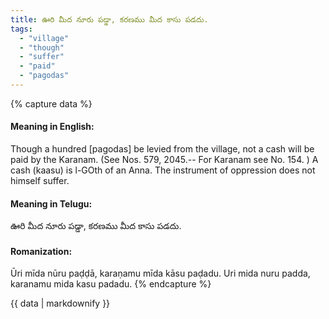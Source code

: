 ```yaml
---
title: ఊరి మీద నూరు పడ్డా, కరణము మీద కాసు పడదు.
tags:
  - "village"
  - "though"
  - "suffer"
  - "paid"
  - "pagodas"
---
```


{% capture data %}
#### Meaning in English:
Though a hundred [pagodas] be levied from the village, not a cash will be paid by the Karanam.
(See Nos. 579, 2045.-- For Karanam see No. 154. )
A cash (kaasu) is l-GOth of an Anna.
The instrument of oppression does not himself suffer.

#### Meaning in Telugu:
ఊరి మీద నూరు పడ్డా, కరణము మీద కాసు పడదు.

#### Romanization:
Ūri mīda nūru paḍḍā, karaṇamu mīda kāsu paḍadu.
Uri mida nuru padda, karanamu mida kasu padadu.
{% endcapture %}

{{ data | markdownify }}

